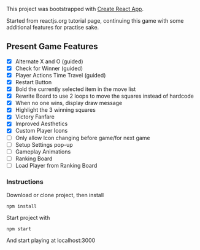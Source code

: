 This project was bootstrapped with [Create React App](https://github.com/facebook/create-react-app).

Started from reactjs.org tutorial page, continuing this game with some additional features for practise sake.

## Present Game Features

- [x] Alternate X and O (guided)
- [x] Check for Winner (guided)
- [x] Player Actions Time Travel (guided)
- [x] Restart Button
- [x] Bold the currently selected item in the move list
- [x] Rewrite Board to use 2 loops to move the squares instead of hardcode
- [x] When no one wins, display draw message
- [x] Highlight the 3 winning squares
- [x] Victory Fanfare
- [x] Improved Aesthetics
- [x] Custom Player Icons
- [ ] Only allow Icon changing before game/for next game
- [ ] Setup Settings pop-up
- [ ] Gameplay Animations
- [ ] Ranking Board
- [ ] Load Player from Ranking Board

### Instructions

Download or clone project, then install

`npm install`

Start project with

`npm start`

And start playing at localhost:3000
